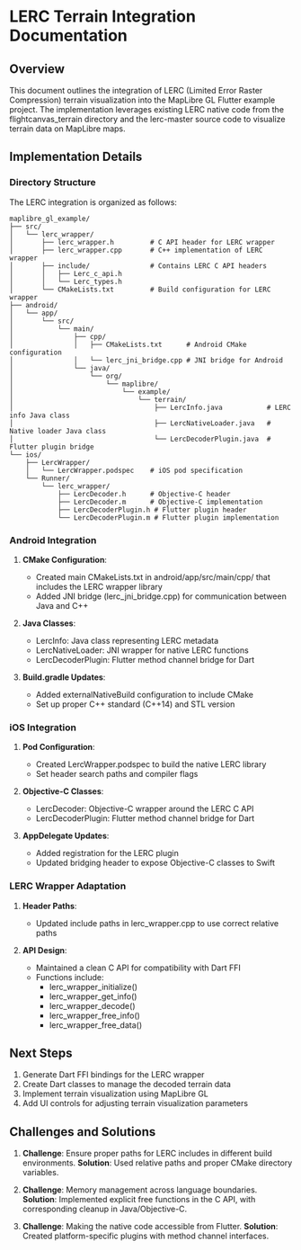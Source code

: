 # LERC Terrain Integration Documentation

## Overview

This document outlines the integration of LERC (Limited Error Raster Compression) terrain visualization into the MapLibre GL Flutter example project. The implementation leverages existing LERC native code from the flightcanvas_terrain directory and the lerc-master source code to visualize terrain data on MapLibre maps.

## Implementation Details

### Directory Structure

The LERC integration is organized as follows:

```
maplibre_gl_example/
├── src/
│   └── lerc_wrapper/
│       ├── lerc_wrapper.h         # C API header for LERC wrapper
│       ├── lerc_wrapper.cpp       # C++ implementation of LERC wrapper
│       ├── include/               # Contains LERC C API headers
│       │   ├── Lerc_c_api.h
│       │   └── Lerc_types.h
│       └── CMakeLists.txt         # Build configuration for LERC wrapper
├── android/
│   └── app/
│       └── src/
│           └── main/
│               ├── cpp/
│               │   ├── CMakeLists.txt      # Android CMake configuration
│               │   └── lerc_jni_bridge.cpp # JNI bridge for Android
│               └── java/
│                   └── org/
│                       └── maplibre/
│                           └── example/
│                               └── terrain/
│                                   ├── LercInfo.java           # LERC info Java class
│                                   ├── LercNativeLoader.java   # Native loader Java class
│                                   └── LercDecoderPlugin.java  # Flutter plugin bridge
└── ios/
    ├── LercWrapper/
    │   └── LercWrapper.podspec    # iOS pod specification
    └── Runner/
        └── lerc_wrapper/
            ├── LercDecoder.h      # Objective-C header
            ├── LercDecoder.m      # Objective-C implementation
            ├── LercDecoderPlugin.h # Flutter plugin header
            └── LercDecoderPlugin.m # Flutter plugin implementation

```

### Android Integration

1. **CMake Configuration**:
   - Created main CMakeLists.txt in android/app/src/main/cpp/ that includes the LERC wrapper library
   - Added JNI bridge (lerc_jni_bridge.cpp) for communication between Java and C++

2. **Java Classes**:
   - LercInfo: Java class representing LERC metadata
   - LercNativeLoader: JNI wrapper for native LERC functions
   - LercDecoderPlugin: Flutter method channel bridge for Dart

3. **Build.gradle Updates**:
   - Added externalNativeBuild configuration to include CMake
   - Set up proper C++ standard (C++14) and STL version

### iOS Integration

1. **Pod Configuration**:
   - Created LercWrapper.podspec to build the native LERC library
   - Set header search paths and compiler flags

2. **Objective-C Classes**:
   - LercDecoder: Objective-C wrapper around the LERC C API
   - LercDecoderPlugin: Flutter method channel bridge for Dart

3. **AppDelegate Updates**:
   - Added registration for the LERC plugin
   - Updated bridging header to expose Objective-C classes to Swift

### LERC Wrapper Adaptation

1. **Header Paths**:
   - Updated include paths in lerc_wrapper.cpp to use correct relative paths

2. **API Design**:
   - Maintained a clean C API for compatibility with Dart FFI
   - Functions include:
     - lerc_wrapper_initialize()
     - lerc_wrapper_get_info()
     - lerc_wrapper_decode()
     - lerc_wrapper_free_info()
     - lerc_wrapper_free_data()

## Next Steps

1. Generate Dart FFI bindings for the LERC wrapper
2. Create Dart classes to manage the decoded terrain data
3. Implement terrain visualization using MapLibre GL
4. Add UI controls for adjusting terrain visualization parameters

## Challenges and Solutions

1. **Challenge**: Ensure proper paths for LERC includes in different build environments.
   **Solution**: Used relative paths and proper CMake directory variables.

2. **Challenge**: Memory management across language boundaries.
   **Solution**: Implemented explicit free functions in the C API, with corresponding cleanup in Java/Objective-C.

3. **Challenge**: Making the native code accessible from Flutter.
   **Solution**: Created platform-specific plugins with method channel interfaces.
